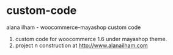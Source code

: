 custom-code
===========

alana ilham - woocommerce-mayashop custom code
1. custom code for woocommerce 1.6 under mayashop theme.
2. project n construction at http://www.alanailham.com
